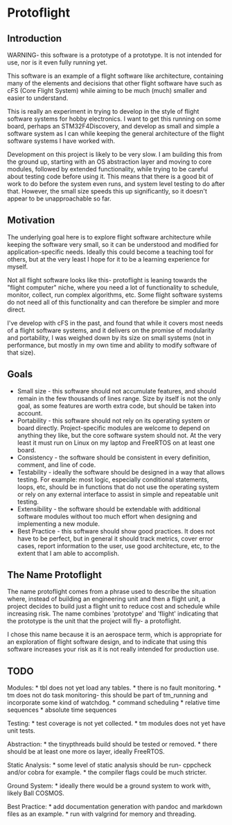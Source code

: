 # Protoflight
## Introduction

WARNING- this software is a prototype of a prototype. It is not intended for use, nor is it even fully running yet.

This software is an example of a flight software like architecture, containing many of the elements and decisions
that other flight software have such as cFS (Core Flight System) while aiming to be much (much) smaller and
easier to understand.


This is really an experiment in trying to develop in the style of flight software systems for hobby electronics.
I want to get this running on some board, perhaps an STM32F4Discovery, and develop as small and simple a software
system as I can while keeping the general architecture of the flight software systems I have worked with.


Development on this project is likely to be very slow. I am building this from the ground up, starting with
an OS abstraction layer and moving to core modules, followed by extended functionality, while trying to
be careful about testing code before using it. This means that there is a good bit of work to do before the
system even runs, and system level testing to do after that. However, the small size speeds this up
significantly, so it doesn't appear to be unapproachable so far.


## Motivation

The underlying goal here is to explore flight software architecture while
keeping the software very small, so it can be understood and modified for
application-specific needs. Ideally this could become a teaching tool for
others, but at the very least I hope for it to be a learning experience for
myself.


Not all flight software looks like this- protoflight is leaning towards the
"flight computer" niche, where you need a lot of functionality to schedule,
monitor, collect, run complex algorithms, etc. Some flight software systems do
not need all of this functionality and can therefore be simpler and more
direct.

I've develop with cFS in the past, and found that while it covers most needs of
a flight software systems, and it delivers on the promise of modularity and
portability, I was weighed down by its size on small systems (not in
performance, but mostly in my own time and ability to modify software of that
size).

## Goals

  * Small size - this software should not accumulate features, and should remain in the few thousands of lines range. Size
    by itself is not the only goal, as some features are worth extra code, but should be taken into account.
  * Portability - this software should not rely on its operating system or board directly. Project-specific modules
    are welcome to depend on anything they like, but the core software system should not. At the very least it must
    run on Linux on my laptop and FreeRTOS on at least one board.
  * Consistency - the software should be consistent in every definition, comment, and line of code.
  * Testability - ideally the software should be designed in a way that allows testing. For example: most logic, especially
    conditional statements, loops, etc, should be in functions that do not use the operating system or rely on any
    external interface to assist in simple and repeatable unit testing.
  * Extensibility - the software should be extendable with additional software modules without too much effort when designing
    and implementing a new module.
  * Best Practice - this software should show good practices. It does not have to be perfect, but in general it should track
  metrics, cover error cases, report information to the user, use good architecture, etc, to the extent that I am able to accomplish.

## The Name Protoflight

The name protoflight comes from a phrase used to describe the situation where, instead of building an engineering unit and then
a flight unit, a  project decides to build just a flight unit to reduce cost and schedule while increasing risk. The name combines
'prototype' and 'flight' indicating that the prototype is the unit that the project will fly- a protoflight.

I chose this name because it is an aerospace term, which is appropriate for an exploration of flight software design, and to indicate
that using this software increases your risk as it is not really intended for production use.

## TODO

Modules:
    * tbl does not yet load any tables.
    * there is no fault monitoring.
    * tm does not do task monitoring- this should be part of tm\_running and incorporate some kind of watchdog.
    * command scheduling
    * relative time sequences
    * absolute time sequences

Testing:
    * test coverage is not yet collected.
    * tm modules does not yet have unit tests.

Abstraction:
    * the tinypthreads build should be tested or removed.
    * there should be at least one more os layer, ideally FreeRTOS.

Static Analysis:
    * some level of static analysis should be run- cppcheck and/or cobra for example.
    * the compiler flags could be much stricter.

Ground System:
    * ideally there would be a ground system to work with, likely Ball COSMOS.

Best Practice:
    * add documentation generation with pandoc and markdown files as an example.
    * run with valgrind for memory and threading.

